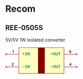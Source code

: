 # Recom

## REE-0505S
5V/5V 1W isolated converter

![REE-0505S__1__1](/images/Recom__REE-0505S__1__1.png?raw=true) 
